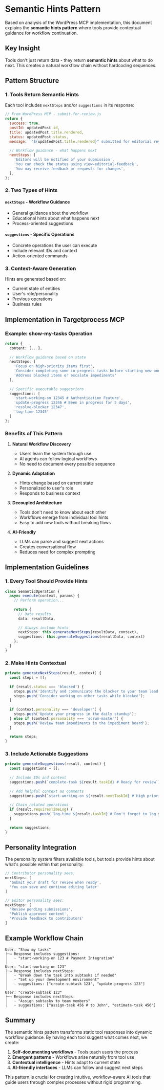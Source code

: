 # Semantic Hints Pattern

Based on analysis of the WordPress MCP implementation, this document explains the **semantic hints pattern** where tools provide contextual guidance for workflow continuation.

## Key Insight

Tools don't just return data - they return **semantic hints** about what to do next. This creates a natural workflow chain without hardcoding sequences.

## Pattern Structure

### 1. Tools Return Semantic Hints

Each tool includes `nextSteps` and/or `suggestions` in its response:

```javascript
// From WordPress MCP - submit-for-review.js
return {
  success: true,
  postId: updatedPost.id,
  title: updatedPost.title.rendered,
  status: updatedPost.status,
  message: `"${updatedPost.title.rendered}" submitted for editorial review`,
  
  // Workflow guidance - what happens next
  nextSteps: [
    'Editors will be notified of your submission',
    'You can check the status using view-editorial-feedback',
    'You may receive feedback or requests for changes',
  ],
};
```

### 2. Two Types of Hints

#### `nextSteps` - Workflow Guidance
- General guidance about the workflow
- Educational hints about what happens next
- Process-oriented suggestions

#### `suggestions` - Specific Operations
- Concrete operations the user can execute
- Include relevant IDs and context
- Action-oriented commands

### 3. Context-Aware Generation

Hints are generated based on:
- Current state of entities
- User's role/personality
- Previous operations
- Business rules

## Implementation in Targetprocess MCP

### Example: show-my-tasks Operation

```typescript
return {
  content: [...],
  
  // Workflow guidance based on state
  nextSteps: [
    'Focus on high-priority items first',
    'Consider completing some in-progress tasks before starting new ones',
    'Address blocked items or escalate impediments'
  ],
  
  // Specific executable suggestions
  suggestions: [
    'start-working-on 12345 # Authentication Feature',
    'update-progress 12346 # Been in progress for 5 days',
    'resolve-blocker 12347',
    'log-time 12345'
  ]
};
```

### Benefits of This Pattern

1. **Natural Workflow Discovery**
   - Users learn the system through use
   - AI agents can follow logical workflows
   - No need to document every possible sequence

2. **Dynamic Adaptation**
   - Hints change based on current state
   - Personalized to user's role
   - Responds to business context

3. **Decoupled Architecture**
   - Tools don't need to know about each other
   - Workflows emerge from individual tool hints
   - Easy to add new tools without breaking flows

4. **AI-Friendly**
   - LLMs can parse and suggest next actions
   - Creates conversational flow
   - Reduces need for complex prompting

## Implementation Guidelines

### 1. Every Tool Should Provide Hints

```typescript
class SemanticOperation {
  async execute(context, params) {
    // Perform operation...
    
    return {
      // Data results
      data: resultData,
      
      // Always include hints
      nextSteps: this.generateNextSteps(resultData, context),
      suggestions: this.generateSuggestions(resultData, context)
    };
  }
}
```

### 2. Make Hints Contextual

```typescript
private generateNextSteps(result, context) {
  const steps = [];
  
  if (result.status === 'blocked') {
    steps.push('Identify and communicate the blocker to your team lead');
    steps.push('Consider working on other tasks while blocked');
  }
  
  if (context.personality === 'developer') {
    steps.push('Update your progress in the daily standup');
  } else if (context.personality === 'scrum-master') {
    steps.push('Review team impediments in the impediment board');
  }
  
  return steps;
}
```

### 3. Include Actionable Suggestions

```typescript
private generateSuggestions(result, context) {
  const suggestions = [];
  
  // Include IDs and context
  suggestions.push(`complete-task ${result.taskId} # Ready for review`);
  
  // Add helpful context as comments
  suggestions.push(`start-working-on ${result.nextTaskId} # High priority`);
  
  // Chain related operations
  if (result.requiresTimeLog) {
    suggestions.push(`log-time ${result.taskId} # Don't forget to log your hours`);
  }
  
  return suggestions;
}
```

## Personality Integration

The personality system filters available tools, but tools provide hints about what's possible within that personality:

```typescript
// Contributor personality sees:
nextSteps: [
  'Submit your draft for review when ready',
  'You can save and continue editing later'
]

// Editor personality sees:
nextSteps: [
  'Review pending submissions',
  'Publish approved content',
  'Provide feedback to contributors'
]
```

## Example Workflow Chain

```
User: "Show my tasks"
├─→ Response includes suggestions:
│   - "start-working-on 123 # Payment Integration"
│
User: "start-working-on 123"
├─→ Response includes nextSteps:
│   - "Break down the task into subtasks if needed"
│   - "Set up your development environment"
│   - suggestions: ["create-subtask 123", "update-progress 123"]
│
User: "create-subtask 123"
├─→ Response includes nextSteps:
│   - "Assign subtasks to team members"
│   - suggestions: ["assign-task 456 # to John", "estimate-task 456"]
```

## Summary

The semantic hints pattern transforms static tool responses into dynamic workflow guidance. By having each tool suggest what comes next, we create:

1. **Self-documenting workflows** - Tools teach users the process
2. **Emergent patterns** - Workflows arise naturally from tool use
3. **Contextual intelligence** - Hints adapt to current state
4. **AI-friendly interfaces** - LLMs can follow and suggest next steps

This pattern is crucial for creating intuitive, workflow-aware AI tools that guide users through complex processes without rigid programming.